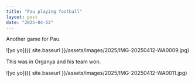 ```yaml
---
title: "Pau playing football"
layout: post
date: "2025-04-12"
---
```


Another game for Pau. 

![yo yo]({{ site.baseurl }}/assets/images/2025/IMG-20250412-WA0009.jpg)

This was in Organya and his team won.

![yo yo]({{ site.baseurl }}/assets/images/2025/IMG-20250412-WA0011.jpg)
